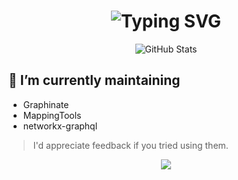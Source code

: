 <div align="center">
    <h1>
        <img src="https://readme-typing-svg.herokuapp.com?font=Jetbrains+mono&size=40&duration=3000&color=purple&center=true&vCenter=true&width=800&lines=Welcome!+To+my+GitHub+acount...;" alt="Typing SVG"/>
    </h1>
</div>

<div align="center">
    <img src="https://github-profile-summary-cards.vercel.app/api/cards/profile-details?username=erivlis&theme=github_dark" alt="GitHub Stats"/>
</div>


<h2>🔭 I’m currently maintaining</h2>

- Graphinate
- MappingTools
- networkx-graphql


> I'd appreciate feedback if you tried using them.


<!--
**erivlis/erivlis** is a ✨ _special_ ✨ repository because its `README.md` (this file) appears on your GitHub profile.

Here are some ideas to get you started:

- 🔭 I’m currently working on ...
- 🌱 I’m currently learning ...
- 👯 I’m looking to collaborate on ...
- 🤔 I’m looking for help with ...
- 💬 Ask me about ...
- 📫 How to reach me: ...
- ⚡ Fun fact: ...
-->
<!-- visitor counter -->
<p align="center"> 
  <img src="https://profile-counter.glitch.me/erivlis/count.svg" />
</p>
